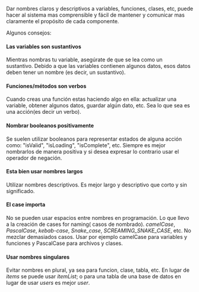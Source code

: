 
Dar nombres claros y descriptivos a variables, funciones, clases, etc, puede hacer al sistema mas comprensible y fácil de mantener y comunicar mas claramente el propósito de cada componente. 

Algunos consejos:

#### Las variables son sustantivos

Mientras nombras tu variable, asegúrate de que se lea como un sustantivo. Debido a que las variables contienen algunos datos, esos datos deben tener un nombre (es decir, un sustantivo).

#### Funciones/métodos son verbos 

Cuando creas una función estas haciendo algo en ella: actualizar una variable, obtener algunos datos, guardar algún dato, etc. Sea lo que sea es una acción(es decir un verbo).

#### Nombrar booleanos positivamente

Se suelen utilizar booleanos para representar estados de alguna acción como: "isValid", "isLoading", "isComplete", etc. Siempre es mejor nombrarlos de manera positiva y si desea expresar lo contrario usar el operador de negación.


#### Esta bien usar nombres largos

Utilizar nombres descriptivos. Es mejor largo y descriptivo que corto y sin significado. 

#### El case importa

No se pueden usar espacios entre nombres en programación. Lo que llevo a la creación de cases for naming( casos de nombrado). *camelCase*, *PascalCase*, *kebab-case*, *Snake_case*, *SCREAMING_SNAKE_CASE*, etc. No mezclar demasiados casos. Usar por ejemplo camelCase para variables y funciones y PascalCase para archivos y clases. 

#### Usar nombres singulares

Evitar nombres en plural, ya sea para funcion, clase, tabla, etc. En lugar de *items* se puede usar *itemList*; o para una tabla de una base de datos en lugar de usar *users* es mejor *user*.

